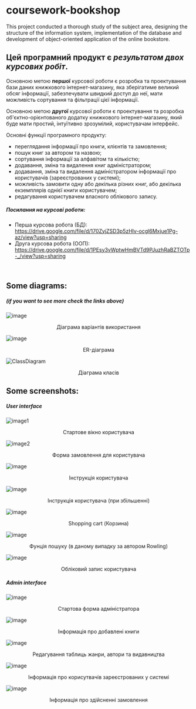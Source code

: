 # coursework-bookshop
This project conducted a thorough study of the subject area, designing the structure of the information system, implementation of the database and development of object-oriented application of the online bookstore.

## Цей програмний продукт є *результатом двох курсових робіт*.
Основною метою **першої** курсової роботи є розробка та проектування бази даних книжкового інтернет-магазину, яка зберігатиме великий обсяг інформації, забезпечувати швидкий доступ до неї, мати можливість сортування та фільтрації цієї інформації.

Основною метою **другої** курсової роботи є проектування та розробка об'єктно-орієнтованого додатку книжкового інтернет-магазину, який буде мати простий, інтуїтивно зрозумілий, користувачам інтерфейс.<br>

Основні функції програмного продукту:<br>
-	переглядання інформації про книги, клієнтів та замовлення;
-	пошук книг за автором та назвою;
-	сортування інформації за алфавітом та кількістю;
-	додавання, зміна та видалення книг адміністратором;
-	додавання, зміна та видалення адміністратором інформації про користувачів (зареєстрованих у системі);
-	можливість замовити одну або декілька різних книг, або декілька екземплярів однієї книги користувачем;
-	редагування користувачем власного облікового запису.

##### Посилання на курсові роботи:
- Перша курсова робота (БД): <br>https://drive.google.com/file/d/170ZyjZSD3p5zHlv-ocgl6Mxjue1Pg-az/view?usp=sharing
- Друга курсова робота (ООП): <br>https://drive.google.com/file/d/1PEsy3vWptwHmBVTd9PJuzhRaBZTOTp-_/view?usp=sharing
<br>

## Some diagrams:
##### (if you want to see more check the links above)
![image](https://user-images.githubusercontent.com/89083538/175343224-4837d7f6-7b51-4a1d-b9aa-095445a00d46.png)
<p align="center">
  Діаграма варіантів використання
</p>

![image](https://user-images.githubusercontent.com/89083538/175343900-05bc81bc-5bb2-4280-bff2-e28d8584f961.png)
<p align="center">
  ER-діаграма
</p>

![ClassDiagram](https://user-images.githubusercontent.com/89083538/175344477-5bcd8dc3-2d06-4f2b-97ac-5d17f9cfc429.png)
<p align="center">
  Діаграма класів
</p>

## Some screenshots:
##### User interface
![image1](https://user-images.githubusercontent.com/89083538/175339894-36c85d76-467e-496a-afec-92db1b2be33b.png)
<p align="center">
    Стартове вікно користувача
</p>

![image2](https://user-images.githubusercontent.com/89083538/175340654-6e019b7b-13e1-4df9-b9b6-57e6338fda9b.png)
<p align="center">
    Форма замовлення для користувача
</p>

![image](https://user-images.githubusercontent.com/89083538/175341306-7692713c-dd8f-4e27-9459-7b8f50714772.png)
<p align="center">
    Інструкція користувача
</p>

![image](https://user-images.githubusercontent.com/89083538/175341471-ef809479-8943-41e5-b2d0-f5d3cc21cc6a.png)
<p align="center">
    Інструкція користувача (при збільшенні)
</p>

![image](https://user-images.githubusercontent.com/89083538/175341792-5243b126-f288-457b-be72-0a7bcccd48ac.png)
<p align="center">
    Shopping cart (Корзина)
</p>

![image](https://user-images.githubusercontent.com/89083538/175341910-c5ad3bd8-caa1-48c6-aabc-95a16ede220c.png)
<p align="center">
    Фунція пошуку (в даному випадку за автором Rowling)
</p>

![image](https://user-images.githubusercontent.com/89083538/175342074-bd0e85d3-b124-4b0c-b1d3-ca771f4ef2b3.png)
<p align="center">
    Обліковий запис користувача
</p>

##### Admin interface
![image](https://user-images.githubusercontent.com/89083538/175342267-148a67b3-4730-477d-bea6-7b9be8e99ba2.png)
<p align="center">
    Стартова форма адміністратора
</p>

![image](https://user-images.githubusercontent.com/89083538/175342295-15eee5d8-3807-44c2-aede-dab7fd7b8524.png)
<p align="center">
    Інформація про добавлені книги
</p>

![image](https://user-images.githubusercontent.com/89083538/175342330-12cfc46d-2612-4392-97fe-bb9736d2cfc7.png)
<p align="center">
    Редагування таблиць жанри, автори та видавництва
</p>

![image](https://user-images.githubusercontent.com/89083538/175342348-2eeca4e9-cbc1-41f0-be17-fd93a31cdcfb.png)
<p align="center">
    Інформація про корисутвачів зареєстрованих у системі
</p>

![image](https://user-images.githubusercontent.com/89083538/175342364-1f27802a-0ff5-4095-bed2-ac8329d5ccfb.png)
<p align="center">
    Інформація про здійсненні замовлення
</p>
